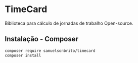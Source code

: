 # TimeCard

Biblioteca para cálculo de jornadas de trabalho Open-source.

## Instalação - Composer
``` bash
composer require samuelsonbrito/timecard
composer install
```
